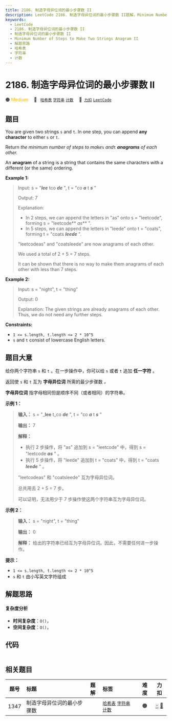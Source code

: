 ```yaml
---
title: 2186. 制造字母异位词的最小步骤数 II
description: LeetCode 2186. 制造字母异位词的最小步骤数 II题解，Minimum Number of Steps to Make Two Strings Anagram II，包含解题思路、复杂度分析以及完整的 JavaScript 代码实现。
keywords:
  - LeetCode
  - 2186. 制造字母异位词的最小步骤数 II
  - 制造字母异位词的最小步骤数 II
  - Minimum Number of Steps to Make Two Strings Anagram II
  - 解题思路
  - 哈希表
  - 字符串
  - 计数
---
```


# 2186. 制造字母异位词的最小步骤数 II

🟠 <font color=#ffb800>Medium</font>&emsp; 🔖&ensp; [`哈希表`](/tag/hash-table.md) [`字符串`](/tag/string.md) [`计数`](/tag/counting.md)&emsp; 🔗&ensp;[`力扣`](https://leetcode.cn/problems/minimum-number-of-steps-to-make-two-strings-anagram-ii) [`LeetCode`](https://leetcode.com/problems/minimum-number-of-steps-to-make-two-strings-anagram-ii)

## 题目

You are given two strings `s` and `t`. In one step, you can append **any
character** to either `s` or `t`.

Return _the minimum number of steps to make_`s` _and_`t` _**anagrams** of each
other._

An **anagram** of a string is a string that contains the same characters with
a different (or the same) ordering.



**Example 1:**

> Input: s = "**_lee_** tco _**de**_ ", t = "co _**a**_ t _**s**_ "
> 
> Output: 7
> 
> Explanation: 
> - In 2 steps, we can append the letters in "as" onto s = "leetcode", forming s = "leetcode** _as_** ".
> - In 5 steps, we can append the letters in "leede" onto t = "coats", forming t = "coats _**leede**_ ".
> 
> "leetcodeas" and "coatsleede" are now anagrams of each other.
> 
> We used a total of 2 + 5 = 7 steps.
> 
> It can be shown that there is no way to make them anagrams of each other with less than 7 steps.

**Example 2:**

> Input: s = "night", t = "thing"
> 
> Output: 0
> 
> Explanation: The given strings are already anagrams of each other. Thus, we do not need any further steps.

**Constraints:**

  * `1 <= s.length, t.length <= 2 * 10^5`
  * `s` and `t` consist of lowercase English letters.


## 题目大意

给你两个字符串 `s` 和 `t` 。在一步操作中，你可以给 `s` 或者 `t` 追加 **任一字符** 。

返回使 `s` 和 `t` 互为 **字母异位词** 所需的最少步骤数 _。_

**字母异位词** 指字母相同但是顺序不同（或者相同）的字符串。



**示例 1：**

> 
> 
> 
> 
> 
> **输入：** s = "_**lee** t_co _**de**_ ", t = "co _**a**_ t _**s**_ "
> 
> **输出：** 7
> 
> **解释：**
> - 执行 2 步操作，将 "as" 追加到 s = "leetcode" 中，得到 s = "leetcode _**as**_ " 。
> - 执行 5 步操作，将 "leede" 追加到 t = "coats" 中，得到 t = "coats _**leede**_ " 。
> 
> "leetcodeas" 和 "coatsleede" 互为字母异位词。
> 
> 总共用去 2 + 5 = 7 步。
> 
> 可以证明，无法用少于 7 步操作使这两个字符串互为字母异位词。

**示例 2：**

> 
> 
> 
> 
> 
> **输入：** s = "night", t = "thing"
> 
> **输出：** 0
> 
> **解释：** 给出的字符串已经互为字母异位词。因此，不需要任何进一步操作。
> 
> 



**提示：**

  * `1 <= s.length, t.length <= 2 * 10^5`
  * `s` 和 `t` 由小写英文字符组成


## 解题思路

#### 复杂度分析

- **时间复杂度**：`O()`，
- **空间复杂度**：`O()`，

## 代码

```javascript

```

## 相关题目

<!-- prettier-ignore -->
| 题号 | 标题 | 题解 | 标签 | 难度 | 力扣 |
| :------: | :------ | :------: | :------ | :------: | :------: |
| 1347 | 制造字母异位词的最小步骤数 |  |  [`哈希表`](/tag/hash-table.md) [`字符串`](/tag/string.md) [`计数`](/tag/counting.md) | 🟠 | [🀄️](https://leetcode.cn/problems/minimum-number-of-steps-to-make-two-strings-anagram) [🔗](https://leetcode.com/problems/minimum-number-of-steps-to-make-two-strings-anagram) |